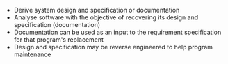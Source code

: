 - Derive system design and specification or documentation
- Analyse software with the objective of recovering its design and specification (documentation)
- Documentation can be used as an input to the requirement specification for that program's replacement
- Design and specification may be reverse engineered to help program maintenance